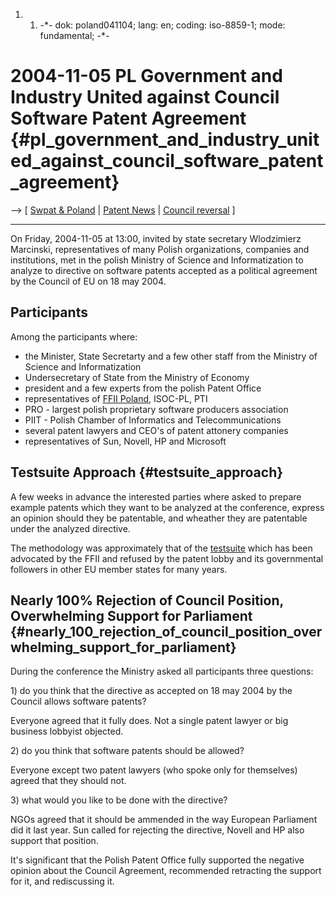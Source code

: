 1.  1.  -\*- dok: poland041104; lang: en; coding: iso-8859-1; mode:
        fundamental; -\*-

# 2004-11-05 PL Government and Industry United against Council Software Patent Agreement {#pl_government_and_industry_united_against_council_software_patent_agreement}

\--\> \[ [ Swpat & Poland](SwpatplEn "wikilink") \| [ Patent
News](SwpatcninoEn "wikilink") \| [ Council
reversal](ConsReversEn "wikilink") \]

------------------------------------------------------------------------

On Friday, 2004-11-05 at 13:00, invited by state secretary Wlodzimierz
Marcinski, representatives of many Polish organizations, companies and
institutions, met in the polish Ministry of Science and Informatization
to analyze to directive on software patents accepted as a political
agreement by the Council of EU on 18 may 2004.

## Participants

Among the participants where:

-   the Minister, State Secretarty and a few other staff from the
    Ministry of Science and Informatization
-   Undersecretary of State from the Ministry of Economy
-   president and a few experts from the polish Patent Office
-   representatives of [FFII Poland](http://www.ffii.org.pl "wikilink"),
    ISOC-PL, PTI
-   PRO - largest polish proprietary software producers association
-   PIIT - Polish Chamber of Informatics and Telecommunications
-   several patent lawyers and CEO\'s of patent attonery companies
-   representatives of Sun, Novell, HP and Microsoft

## Testsuite Approach {#testsuite_approach}

A few weeks in advance the interested parties where asked to prepare
example patents which they want to be analyzed at the conference,
express an opinion should they be patentable, and wheather they are
patentable under the analyzed directive.

The methodology was approximately that of the
[testsuite](http://swpat.ffii.org/analysis/testsuite/ "wikilink") which
has been advocated by the FFII and refused by the patent lobby and its
governmental followers in other EU member states for many years.

## Nearly 100% Rejection of Council Position, Overwhelming Support for Parliament {#nearly_100_rejection_of_council_position_overwhelming_support_for_parliament}

During the conference the Ministry asked all participants three
questions:

1\) do you think that the directive as accepted on 18 may 2004 by the
Council allows software patents?

Everyone agreed that it fully does. Not a single patent lawyer or big
business lobbyist objected.

2\) do you think that software patents should be allowed?

Everyone except two patent lawyers (who spoke only for themselves)
agreed that they should not.

3\) what would you like to be done with the directive?

NGOs agreed that it should be ammended in the way European Parliament
did it last year. Sun called for rejecting the directive, Novell and HP
also support that position.

It\'s significant that the Polish Patent Office fully supported the
negative opinion about the Council Agreement, recommended retracting the
support for it, and rediscussing it.
